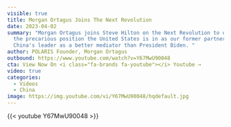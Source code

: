 ```yaml
---
visible: true
title: Morgan Ortagus Joins The Next Revolution
date: 2023-04-02
summary: "Morgan Ortagus joins Steve Hilton on the Next Revolution to discuss
  the precarious position the United States is in as our former partners view
  China's leader as a better mediator than President Biden. "
author: POLARIS Founder, Morgan Ortagus
outbound: https://www.youtube.com/watch?v=Y67MwU90048
cta: View Now On <i class="fa-brands fa-youtube"></i> Youtube →
video: true
categories:
  - Videos
  - China
image: https://img.youtube.com/vi/Y67MwU90048/hqdefault.jpg
---
```


{{< youtube Y67MwU90048 >}}